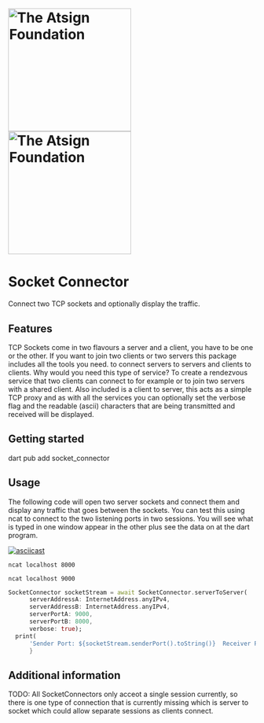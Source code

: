 <h1><a href="https://atsign.com#gh-light-mode-only"><img width=250px
src="https://atsign.com/wp-content/uploads/2022/05/atsign-logo-horizontal-color2022.svg#gh-light-mode-only"
alt="The Atsign Foundation"></a>
<a href="https://atsign.com#gh-dark-mode-only"><img width=250px
src="https://atsign.com/wp-content/uploads/2023/08/atsign-logo-horizontal-reverse2022-Color.svg#gh-dark-mode-only"
alt="The Atsign Foundation"></a></h1>

# Socket Connector

Connect two TCP sockets and optionally display the traffic.

## Features

TCP Sockets come in two flavours a server and a client, you have to be one or
the other. If you want to join two clients or two servers this package
includes all the tools you need. to connect servers to servers and clients to
clients. Why would you need this type of service? To create a rendezvous
service that two clients can connect to for example or to join two servers
with a shared client. Also included is a client to server, this acts as a
simple TCP proxy and as with all the services you can optionally set the
verbose flag and the readable (ascii) characters that are being transmitted
and received will be displayed.

## Getting started

dart pub add socket_connector

## Usage

The following code will open two server sockets and connect them and display
any traffic that goes between the sockets. You can test this using ncat to
connect to the two listening ports in two sessions. You will see what is typed
in one window appear in the other plus see the data on at the dart program.

[![asciicast](https://asciinema.org/a/cglnKVtH16DPwWfqGJXgPMCKn.svg)](https://asciinema.org/a/cglnKVtH16DPwWfqGJXgPMCKn)

`ncat localhost 8000`

`ncat localhost 9000`

```dart
SocketConnector socketStream = await SocketConnector.serverToServer(
      serverAddressA: InternetAddress.anyIPv4,
      serverAddressB: InternetAddress.anyIPv4,
      serverPortA: 9000,
      serverPortB: 8000,
      verbose: true);
  print(
      'Sender Port: ${socketStream.senderPort().toString()}  Receiver Port: ${socketStream.receiverPort().toString()}');
      }
```

## Additional information

TODO: All SocketConnectors only acceot a single session currently, so there
is one type of connection that is currently missing which is server to socket
which could allow separate sessions as clients connect.
